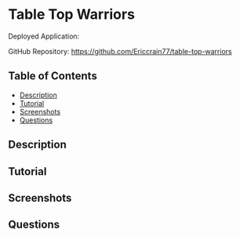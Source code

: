 # Table Top Warriors

Deployed Application: 

GitHub Repository: https://github.com/Ericcrain77/table-top-warriors

## Table of Contents
* [Description](#description)
* [Tutorial](#tutorial)
* [Screenshots](#Screenshots)
* [Questions](#questions)

## Description


## Tutorial


## Screenshots


## Questions
